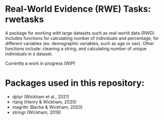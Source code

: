 # Real-World Evidence (RWE) Tasks: rwetasks

A package for working with large datasets such as real-world data (RWD). Includes functions for calculating number of individuals and 
percentage, for different variables (ex: demographic variables, such as age or sex). Other functions include: cleaning a string, and calculating number of 
unique individuals in a dataset. 

Currently a work in progress (WIP)

# Packages used in this repository:
- dplyr (Wickham et al., 2021)
- rlang (Henry & Wickham, 2020)
- magrittr (Bache & Wickham, 2020)
- stringr (Wickham, 2019)
